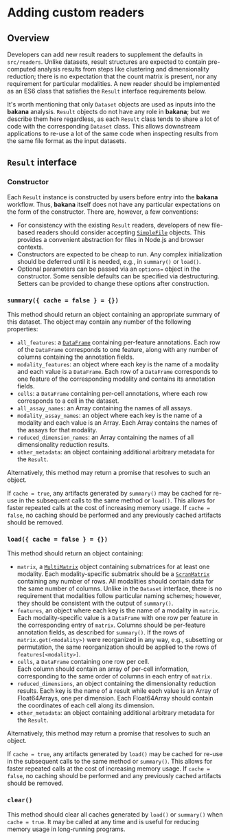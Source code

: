 # Adding custom readers

## Overview

Developers can add new result readers to supplement the defaults in `src/readers`.
Unlike datasets, result structures are expected to contain pre-computed analysis results from steps like clustering and dimensionality reduction;
there is no expectation that the count matrix is present, nor any requirement for particular modalities.
A new reader should be implemented as an ES6 class that satisfies the `Result` interface requirements below.

It's worth mentioning that only `Dataset` objects are used as inputs into the **bakana** analysis.
`Result` objects do not have any role in **bakana**; but we describe them here regardless,
as each `Result` class tends to share a lot of code with the corresponding `Dataset` class.
This allows downstream applications to re-use a lot of the same code when inspecting results from the same file format as the input datasets.

## `Result` interface

### Constructor

Each `Result` instance is constructed by users before entry into the **bakana** workflow.
Thus, **bakana** itself does not have any particular expectations on the form of the constructor.
There are, however, a few conventions:

- For consistency with the existing `Result` readers, developers of new file-based readers should consider accepting [`SimpleFile`](https://ltla.github.io/bakana/SimpleFile.html) objects.
  This provides a convenient abstraction for files in Node.js and browser contexts.
- Constructors are expected to be cheap to run.
  Any complex initialization should be deferred until it is needed, e.g., in `summary()` or `load()`.
- Optional parameters can be passed via an `options=` object in the constructor.
  Some sensible defaults can be specified via destructuring.
  Setters can be provided to change these options after construction.

### `summary({ cache = false } = {})`

This method should return an object containing an appropriate summary of this dataset.
The object may contain any number of the following properties:

- `all_features`: a [`DataFrame`](https://ltla.github.io/bioconductor.js/DataFrame.html) containing per-feature annotations.
  Each row of the `DataFrame` corresponds to one feature, along with any number of columns containing the annotation fields.
- `modality_features`: an object where each key is the name of a modality and each value is a `DataFrame`.
  Each row of a `DataFrame` corresponds to one feature of the corresponding modality and contains its annotation fields.
- `cells`: a `DataFrame` containing per-cell annotations, where each row corresponds to a cell in the dataset.
- `all_assay_names`: an Array containing the names of all assays.
- `modality_assay_names`: an object where each key is the name of a modality and each value is an Array.
  Each Array contains the names of the assays for that modality.
- `reduced_dimension_names`: an Array containing the names of all dimensionality reduction results.
- `other_metadata`: an object containing additional arbitrary metadata for the `Result`.

Alternatively, this method may return a promise that resolves to such an object.

If `cache = true`, any artifacts generated by `summary()` may be cached for re-use in the subsequent calls to the same method or `load()`.
This allows for faster repeated calls at the cost of increasing memory usage.
If `cache = false`, no caching should be performed and any previously cached artifacts should be removed.

### `load({ cache = false } = {})`

This method should return an object containing:

- `matrix`, a [`MultiMatrix`](https://jkanche.github.io/scran.js/MultiMatrix.html) object containing submatrices for at least one modality.
  Each modality-specific submatrix should be a [`ScranMatrix`](https://jkanche.github.io/scran.js/ScranMatrix.html) containing any number of rows.
  All modalities should contain data for the same number of columns.
  Unlike in the `Dataset` interface, there is no requirement that modalities follow particular naming schemes;
  however, they should be consistent with the output of `summary()`.
- `features`, an object where each key is the name of a modality in `matrix`.
  Each modality-specific value is a `DataFrame` with one row per feature in the corresponding entry of `matrix`.
  Columns should be per-feature annotation fields, as described for `summary()`.
  If the rows of `matrix.get(<modality>)` were reorganized in any way, e.g., subsetting or permutation, the same reorganization should be applied to the rows of `features[<modality>]`.
- `cells`, a `DataFrame` containing one row per cell.   
  Each column should contain an array of per-cell information, corresponding to the same order of columns in each entry of `matrix`.
- `reduced_dimensions`, an object containing the dimensionality reduction results.
  Each key is the name of a result while each value is an Array of Float64Arrays, one per dimension.
  Each Float64Array should contain the coordinates of each cell along its dimension.
- `other_metadata`: an object containing additional arbitrary metadata for the `Result`.

Alternatively, this method may return a promise that resolves to such an object.

If `cache = true`, any artifacts generated by `load()` may be cached for re-use in the subsequent calls to the same method or `summary()`.
This allows for faster repeated calls at the cost of increasing memory usage.
If `cache = false`, no caching should be performed and any previously cached artifacts should be removed.

### `clear()`

This method should clear all caches generated by `load()` or `summary()` when `cache = true`. 
It may be called at any time and is useful for reducing memory usage in long-running programs.
